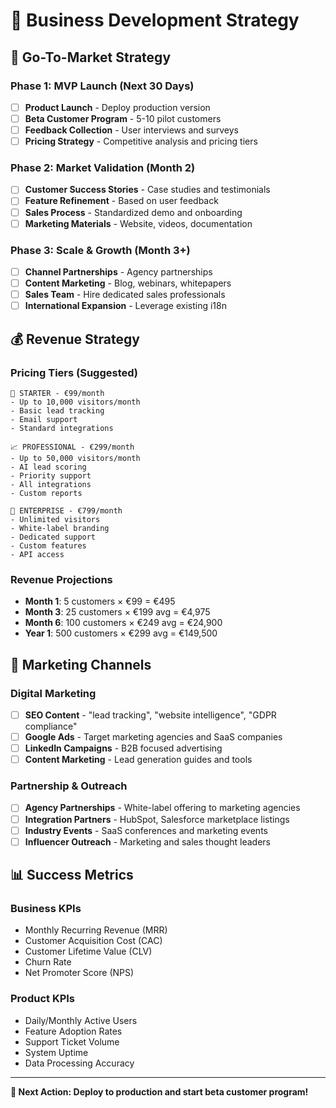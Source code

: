 # 💼 Business Development Strategy

## 🎯 **Go-To-Market Strategy**

### Phase 1: MVP Launch (Next 30 Days)
- [ ] **Product Launch** - Deploy production version
- [ ] **Beta Customer Program** - 5-10 pilot customers
- [ ] **Feedback Collection** - User interviews and surveys
- [ ] **Pricing Strategy** - Competitive analysis and pricing tiers

### Phase 2: Market Validation (Month 2)
- [ ] **Customer Success Stories** - Case studies and testimonials
- [ ] **Feature Refinement** - Based on user feedback
- [ ] **Sales Process** - Standardized demo and onboarding
- [ ] **Marketing Materials** - Website, videos, documentation

### Phase 3: Scale & Growth (Month 3+)
- [ ] **Channel Partnerships** - Agency partnerships
- [ ] **Content Marketing** - Blog, webinars, whitepapers
- [ ] **Sales Team** - Hire dedicated sales professionals
- [ ] **International Expansion** - Leverage existing i18n

## 💰 **Revenue Strategy**

### Pricing Tiers (Suggested)
```
🚀 STARTER - €99/month
- Up to 10,000 visitors/month
- Basic lead tracking
- Email support
- Standard integrations

📈 PROFESSIONAL - €299/month
- Up to 50,000 visitors/month
- AI lead scoring
- Priority support
- All integrations
- Custom reports

🏢 ENTERPRISE - €799/month
- Unlimited visitors
- White-label branding
- Dedicated support
- Custom features
- API access
```

### Revenue Projections
- **Month 1**: 5 customers × €99 = €495
- **Month 3**: 25 customers × €199 avg = €4,975
- **Month 6**: 100 customers × €249 avg = €24,900
- **Year 1**: 500 customers × €299 avg = €149,500

## 🎪 **Marketing Channels**

### Digital Marketing
- [ ] **SEO Content** - "lead tracking", "website intelligence", "GDPR compliance"
- [ ] **Google Ads** - Target marketing agencies and SaaS companies
- [ ] **LinkedIn Campaigns** - B2B focused advertising
- [ ] **Content Marketing** - Lead generation guides and tools

### Partnership & Outreach
- [ ] **Agency Partnerships** - White-label offering to marketing agencies
- [ ] **Integration Partners** - HubSpot, Salesforce marketplace listings
- [ ] **Industry Events** - SaaS conferences and marketing events
- [ ] **Influencer Outreach** - Marketing and sales thought leaders

## 📊 **Success Metrics**

### Business KPIs
- Monthly Recurring Revenue (MRR)
- Customer Acquisition Cost (CAC)
- Customer Lifetime Value (CLV)
- Churn Rate
- Net Promoter Score (NPS)

### Product KPIs
- Daily/Monthly Active Users
- Feature Adoption Rates
- Support Ticket Volume
- System Uptime
- Data Processing Accuracy

---

**🎯 Next Action: Deploy to production and start beta customer program!**
